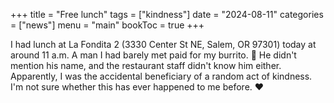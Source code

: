 +++
title = "Free lunch"
tags = ["kindness"]
date = "2024-08-11"
categories = ["news"]
menu = "main"
bookToc = true
+++

I had lunch at La Fondita 2 (3330 Center St NE, Salem, OR 97301) today at around 11 a.m.
A man I had barely met paid for my burrito. 🌯
He didn't mention his name, and the restaurant staff didn't know him either.
Apparently, I was the accidental beneficiary of a random act of kindness.
I'm not sure whether this has ever happened to me before. ♥️
